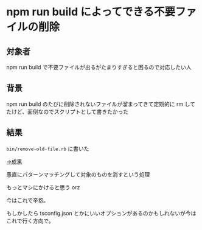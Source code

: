 # npm run build によってできる不要ファイルの削除

## 対象者

npm run build で不要ファイルが出るがたまりすぎると困るので対応したい人

## 背景

npm run build のたびに削除されないファイルが溜まってきて定期的に rm してたけど、面倒なのでスクリプトとして書きたかった

## 結果

`bin/remove-old-file.rb` に書いた

[→成果](https://github.com/shimomuh/shimomuh.github.io/pull/8/files)

愚直にパターンマッチングして対象のものを消すという処理

もっとマシにかけると思う orz

今はこれで辛抱。

もしかしたら tsconfig.json とかにいいオプションがあるのかもしれないが今はこれで行く方向で。
